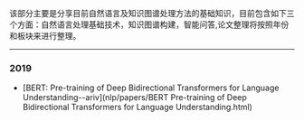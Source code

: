 该部分主要是分享目前自然语言及知识图谱处理方法的基础知识，目前包含如下三个方面：自然语言处理基础技术，知识图谱构建，智能问答,论文整理将按照年份和板块来进行整理。

---

### 2019

- [BERT: Pre-training of Deep Bidirectional Transformers for Language Understanding--ariv](nlp/papers/BERT Pre-training of Deep Bidirectional Transformers for Language Understanding.html)

